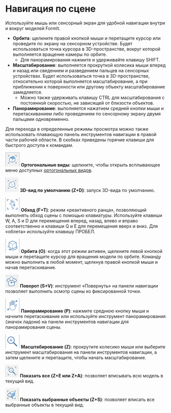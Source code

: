 # Навигация по сцене

Используйте мышь или сенсорный экран для удобной навигации внутри и вокруг моделей FormIt.

* **Орбита**: щелкните правой кнопкой мыши и перетащите курсор или проведите по экрану на сенсорном устройстве. Будет использоваться точка курсора в 3D-пространстве, вокруг которой выполняется вращение камеры по орбите.
   * Для панорамирования нажмите и удерживайте клавишу SHIFT.
* **Масштабирование**: выполняется прокруткой колесика мыши вперед и назад или сведением и разведением пальцев на сенсорных устройствах. Будет использоваться точка в 3D-пространстве, относительно которой выполняется масштабирование, а при приближении к поверхности или другому объекту масштабирование замедляется.
   * Можно также удерживать клавишу CTRL для масштабирования с постоянной скоростью, не зависящей от близости объектов.
* **Панорамирование**: выполняется нажатием средней кнопки мыши и перетаскиванием либо проведением по сенсорному экрану двумя пальцами одновременно.

Для перехода в определенные режимы просмотра можно также использовать плавающую панель инструментов навигации в правой части рабочей области. В скобках приведены горячие клавиши для быстрого доступа к командам.

![](../.gitbook/assets/20190618-ortho-views.png) **Ортогональные виды**: щелкните, чтобы открыть всплывающее меню доступных [ортогональных видов](../tool-library/orthographic-views.md).

![](../.gitbook/assets/20190618-3d-view.png) **3D-вид по умолчанию (Z+D)**: запуск 3D-вида по умолчанию.

![](../.gitbook/assets/jet-pack.png) **Обход (F+T)**: режим «реактивного ранца», позволяющий выполнять обход сцены с помощью клавиатуры. Используйте клавиши W, A, S и D для перемещения вперед, назад, влево и вправо соответственно и клавиши Q и E для перемещения вверх и вниз. Для «облета» используйте клавишу ПРОБЕЛ.

![](../.gitbook/assets/orbit-tool.png) **Орбита (O)**: когда этот режим активен, щелкните левой кнопкой мыши и перетащите курсор для вращения модели по орбите. Команду можно выполнить в любой момент, щелкнув правой кнопкой мыши и начав перетаскивание.

![](../.gitbook/assets/swivel.PNG) **Поворот (S+V)**: инструмент «Повернуть» на панели навигации позволяет выполнить осмотр сцены из фиксированной точки.

![](../.gitbook/assets/panning.png) **Панорамирование (P)**: нажмите среднюю кнопку мыши и начните перетаскивание или используйте инструмент панорамирования (значок ладони) на панели инструментов навигации для панорамирования сцены.

![](../.gitbook/assets/zoom.png) **Масштабирование (Z)**: прокрутите колесико мыши или выберите инструмент масштабирования на панели инструментов навигации, а затем щелкните и перетащите, чтобы начать масштабирование.

![](../.gitbook/assets/zoom_all.png) **Показать все (Z+E или Z+A)**: позволяет вписывать всю модель в текущий вид.

![](../.gitbook/assets/zoom_selection.png) **Показать выбранные объекты (Z+S)**: позволяет вписать все выбранные объекты в текущий вид.

